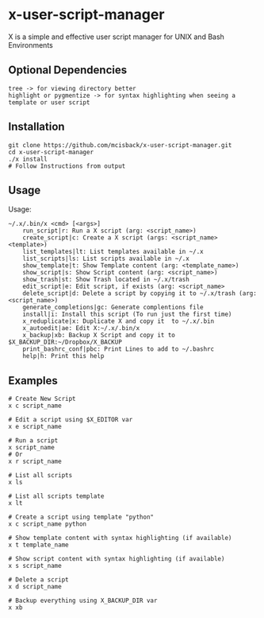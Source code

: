 # x-user-script-manager
X is a simple and effective user script manager for UNIX and Bash Environments

## Optional Dependencies
    tree -> for viewing directory better
    highlight or pygmentize -> for syntax highlighting when seeing a template or user script

## Installation

    git clone https://github.com/mcisback/x-user-script-manager.git
    cd x-user-script-manager
    ./x install
    # Follow Instructions from output

## Usage
Usage:

	~/.x/.bin/x <cmd> [<args>]
		run_script|r: Run a X script (arg: <script_name>)
		create_script|c: Create a X script (args: <script_name> <template>)
		list_templates|lt: List templates available in ~/.x
		list_scripts|ls: List scripts available in ~/.x
		show_template|t: Show Template content (arg: <template_name>)
		show_script|s: Show Script content (arg: <script_name>)
		show_trash|st: Show Trash located in ~/.x/trash
		edit_script|e: Edit script, if exists (arg: <script_name>
		delete_script|d: Delete a script by copying it to ~/.x/trash (arg: <script_name>)
		generate_completions|gc: Generate complentions file
		install|i: Install this script (To run just the first time)
		x_reduplicate|x: Duplicate X and copy it  to ~/.x/.bin
		x_autoedit|ae: Edit X:~/.x/.bin/x
		x_backup|xb: Backup X Script and copy it to $X_BACKUP_DIR:~/Dropbox/X_BACKUP
		print_bashrc_conf|pbc: Print Lines to add to ~/.bashrc
		help|h: Print this help

## Examples

    # Create New Script
    x c script_name

    # Edit a script using $X_EDITOR var
    x e script_name

    # Run a script
    x script_name
    # Or
    x r script_name

    # List all scripts
    x ls

    # List all scripts template
    x lt

    # Create a script using template "python"
    x c script_name python

    # Show template content with syntax highlighting (if available)
    x t template_name

    # Show script content with syntax highlighting (if available)
    x s script_name

    # Delete a script
    x d script_name

    # Backup everything using X_BACKUP_DIR var
    x xb
    

